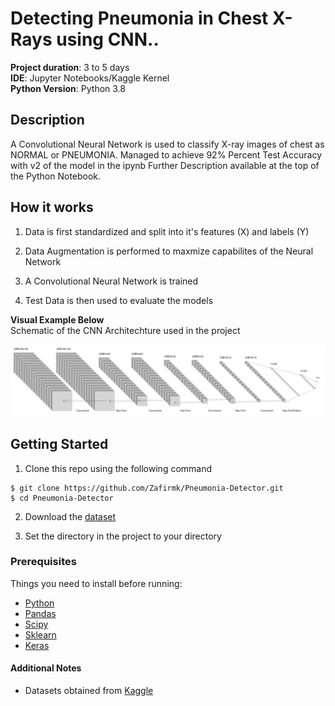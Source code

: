 # Detecting Pneumonia in Chest X-Rays using CNN..

**Project duration**: 3 to 5 days  
**IDE**: Jupyter Notebooks/Kaggle Kernel  
**Python Version**: Python 3.8


## Description
A Convolutional Neural Network is used to classify X-ray images of chest as NORMAL or PNEUMONIA.
Managed to achieve 92% Percent Test Accuracy with v2 of the model in the ipynb
Further Description available at the top of the Python Notebook.

## How it works
1. Data is first standardized and split into it's features (X) and labels (Y)

2. Data Augmentation is performed to maxmize capabilites of the Neural Network  

3. A Convolutional Neural Network is trained

4. Test Data is then used to evaluate the models

**Visual Example Below**  
Schematic of the CNN Architechture used in the project

![NetworkImg](https://github.com/Zafirmk/Pneumonia-Detector/blob/master/NetworkImg.png)


## Getting Started

1. Clone this repo using the following command  
```
$ git clone https://github.com/Zafirmk/Pneumonia-Detector.git
$ cd Pneumonia-Detector
```
2. Download the [dataset](https://www.kaggle.com/paultimothymooney/chest-xray-pneumonia)

3. Set the directory in the project to your directory


### Prerequisites
Things you need to install before running:
*  [Python](https://www.python.org/)
*  [Pandas](https://pandas.pydata.org/)
*  [Scipy](https://www.scipy.org/)
*  [Sklearn](https://scikit-learn.org/stable/)
*  [Keras](https://keras.io/)

#### Additional Notes
*  Datasets obtained from [Kaggle](https://www.kaggle.com/)
